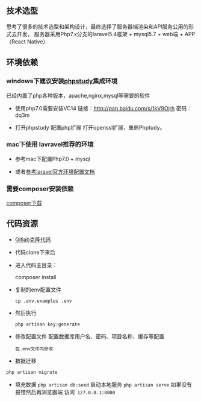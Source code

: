 ## 技术选型

思考了很多的技术选型和架构设计，最终选择了服务器端渲染和API服务公用的形式去开发，
服务器采用Php7.x分支的laravel5.4框架 + mysql5.7 + web端 + APP（React Native）

## 环境依赖
### windows下建议安装[phpstudy](http://www.phpstudy.net/phpstudy/phpStudy20161103.zip)集成环境
已经内置了php各种版本，apache,nginx,mysql等需要的软件

- 使用php7.0需要安装VC14
链接：http://pan.baidu.com/s/1kV9Ojrh 密码：dq3m

- 打开phpstudy 配置php扩展 打开openssl扩展，重启Phptudy。

### mac下使用 lavravel推荐的环境
- 参考mac下配置Php7.0 + mysql

- 或者[参考laravel官方环境配置文档](http://laravelacademy.org/post/6665.html)

### 需要composer安装依赖
[composer下载](https://getcomposer.org/download/)


## 代码资源

- [Gitlab克隆代码](https://github.com/tinythink/enterprise.git)

- 代码clone下来后

- 进入代码主目录： 

    composer install

- 复制的env配置文件

    `cp .env.examples .env`

- 然后执行 

    `php artisan key:generate
`
- 修改配置文件 配置数据库用户名、密码、项目名称、缓存等配置

	`在.env文件内修改`
	
- 数据迁移
```php
php artisan migrate
```
- 填充数据
	`php artisan db:seed`
启动本地服务 `php artisan serve`  如果没有报错然后再浏览器端 访问` 127.0.0.1:8000`
